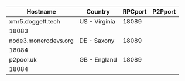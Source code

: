 Hostname | Country | RPCport | P2Pport
--- | --- | --- | ---
xmr5.doggett.tech | US - Virginia | 18089
 | 18083
node3.monerodevs.org | DE - Saxony | 18089
 | 18084
p2pool.uk | GB - England | 18089
 | 18084
